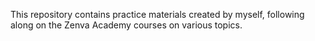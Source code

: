 This repository contains practice materials created by myself, following along on the Zenva Academy courses on various topics.


